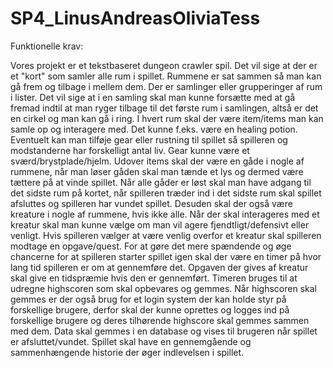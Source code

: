 # SP4_LinusAndreasOliviaTess
Funktionelle krav:

Vores projekt er et tekstbaseret dungeon crawler spil. Det vil sige at der er et "kort" som samler alle rum i spillet. Rummene er sat sammen så man kan gå frem og tilbage i mellem dem. Der er samlinger eller grupperinger af rum i lister. Det vil sige at i en samling skal man kunne forsætte med at gå fremad indtil at man ryger tilbage til det første rum i samlingen, altså er det en cirkel og man kan gå i ring. I hvert rum skal der være item/items man kan samle op og interagere med. Det kunne f.eks. være en healing potion. Eventuelt kan man tilføje gear eller rustning til spillet så spilleren og modstanderne har forskelligt antal liv. Gear kunne være et sværd/brystplade/hjelm. Udover items skal der være en gåde i nogle af rummene, når man løser gåden skal man tænde et lys og dermed være tættere på at vinde spillet. Når alle gåder er løst skal man have adgang til det sidste rum på kortet, når spilleren træder ind i det sidste rum skal spillet afsluttes og spilleren har vundet spillet. Desuden skal der også være kreature i nogle af rummene, hvis ikke alle. Når der skal interageres med et kreatur skal man kunne vælge om man vil agere fjendtligt/defensivt eller venligt. Hvis spilleren vælger at være venlig overfor et kreatur skal spilleren modtage en opgave/quest. For at gøre det mere spændende og øge chancerne for at spilleren starter spillet igen skal der være en timer på hvor lang tid spilleren er om at gennemføre det. Opgaven der gives af kreatur skal give en tidspræmie hvis den er gennemført. Timeren bruges til at udregne highscoren som skal opbevares og gemmes. Når highscoren skal gemmes er der også brug for et login system der kan holde styr på forskellige brugere, derfor skal der kunne oprettes og logges ind på forskellige brugere og deres tilhørende highscore skal gemmes sammen med dem. Data skal gemmes i en database og vises til brugeren når spillet er afsluttet/vundet. 
Spillet skal have en gennemgående og sammenhængende historie der øger indlevelsen i spillet.
